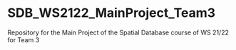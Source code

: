 # SDB_WS2122_MainProject_Team3
Repository for the Main Project of the Spatial Database course of WS 21/22 for Team 3
